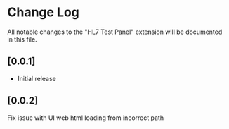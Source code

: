 # Change Log

All notable changes to the "HL7 Test Panel" extension will be documented in this file.

## [0.0.1]

- Initial release

## [0.0.2]

Fix issue with UI web html loading from incorrect path
